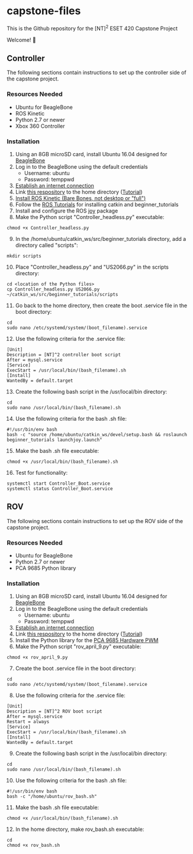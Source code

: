 # capstone-files
This is the Github repository for the [NT]<sup>2</sup> ESET 420 Capstone Project

Welcome!  :trident:

## Controller 
The following sections contain instructions to set up the controller side of the capstone project.

### Resources Needed
- Ubuntu for BeagleBone
- ROS Kinetic
- Python 2.7 or newer
- Xbox 360 Controller

### Installation
1. Using an 8GB microSD card, install Ubuntu 16.04 designed for [BeagleBone](https://elinux.org/BeagleBoardUbuntu#Method_1:_Download_a_Complete_Pre-Configured_Image)
2. Log in to the BeagleBone using the default credentials
   - Username: ubuntu
   - Password: temppwd
3. [Establish an internet connection](https://www.digikey.com/en/maker/blogs/how-to-connect-a-beaglebone-black-to-the-internet-using-usb)
4. Link [this respository](https://github.com/tamucapstone/capstone-files) to the home directory ([Tutorial](https://help.github.com/articles/adding-an-existing-project-to-github-using-the-command-line/))
5. [Install ROS Kinetic (Bare Bones, not desktop or "full")](http://wiki.ros.org/kinetic/Installation/Ubuntu)
6. Follow the [ROS Tutorials](http://wiki.ros.org/ROS/Tutorials) for installing catkin and beginner_tutorials
7. Install and configure the ROS [joy](http://wiki.ros.org/joy/Tutorials/ConfiguringALinuxJoystick) package
8. Make the Python script "Controller_headless.py" executable:
```
chmod +x Controller_headless.py
```
9. In the /home/ubuntu/catkin_ws/src/beginner_tutorials directory, add a directory called "scripts":
```
mkdir scripts
```
10. Place "Controller_headless.py" and "US2066.py" in the scripts directory:
```
cd <location of the Python files>
cp Controller_headless.py US2066.py ~/catkin_ws/src/beginner_tutorials/scripts
```
11. Go back to the home directory, then create the boot .service file in the boot directory:
```
cd
sudo nano /etc/systemd/system/(boot_filename).service
```
12. Use the following criteria for the .service file:
```
[Unit]
Description = [NT]^2 controller boot script
After = mysql.service
[Service]
ExecStart = /usr/local/bin/(bash_filename).sh
[Install]
WantedBy = default.target
```
13. Create the following bash script in the /usr/local/bin directory:
```
cd
sudo nano /usr/local/bin/(bash_filename).sh
```
14. Use the following criteria for the bash .sh file:
```
#!/usr/bin/env bash
bash -c "source /home/ubuntu/catkin_ws/devel/setup.bash && roslaunch beginner_tutorials launchjoy.launch"
```
15. Make the bash .sh file executable:
```
chmod +x /usr/local/bin/(bash_filename).sh
```
16. Test for functionality:
```
systemctl start Controller_Boot.service
systemctl status Controller_Boot.service
```

##  ROV
The following sections contain instructions to set up the ROV side of the capstone project.

### Resources Needed
- Ubuntu for BeagleBone
- Python 2.7 or newer
- PCA 9685 Python library
### Installation
1. Using an 8GB microSD card, install Ubuntu 16.04 designed for [BeagleBone](https://elinux.org/BeagleBoardUbuntu#Method_1:_Download_a_Complete_Pre-Configured_Image)
2. Log in to the BeagleBone using the default credentials
   - Username: ubuntu
   - Password: temppwd
3. [Establish an internet connection](https://www.digikey.com/en/maker/blogs/how-to-connect-a-beaglebone-black-to-the-internet-using-usb)
4. Link [this respository](https://github.com/tamucapstone/capstone-files) to the home directory ([Tutorial](https://help.github.com/articles/adding-an-existing-project-to-github-using-the-command-line/))
5. Install the Python library for the [PCA 9685 Hardware PWM](https://github.com/adafruit/Adafruit_Python_PCA9685)
6. Make the Python script "rov_april_9.py" executable:
```
chmod +x rov_april_9.py
```
7. Create the boot .service file in the boot directory:
```
cd
sudo nano /etc/systemd/system/(boot_filename).service
```
8. Use the following criteria for the .service file:
```
[Unit]
Description = [NT]^2 ROV boot script
After = mysql.service
Restart = always
[Service]
ExecStart = /usr/local/bin/(bash_filename).sh
[Install]
WantedBy = default.target
```
9. Create the following bash script in the /usr/local/bin directory:
```
cd
sudo nano /usr/local/bin/(bash_filename).sh
```
10. Use the following criteria for the bash .sh file:
```
#!/usr/bin/env bash
bash -c "/home/ubuntu/rov_bash.sh"
```
11. Make the bash .sh file executable:
```
chmod +x /usr/local/bin/(bash_filename).sh
```
12. In the home directory, make rov_bash.sh executable:
```
cd
chmod +x rov_bash.sh
```
